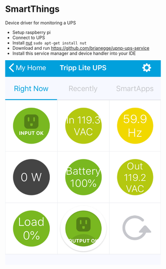 # SmartThings
Device driver for monitoring a UPS

 * Setup raspberry pi
 * Connect to UPS
 * Install [nut](https://networkupstools.org/) ```sudo apt-get install nut``` 
 * Download and run https://github.com/brianegge/upnp-ups-service 
 * Install this service manager and device handler into your IDE
 
![screenshot](https://raw.githubusercontent.com/brianegge/SmartThings-UPS/master/ups-screenshot.png)
